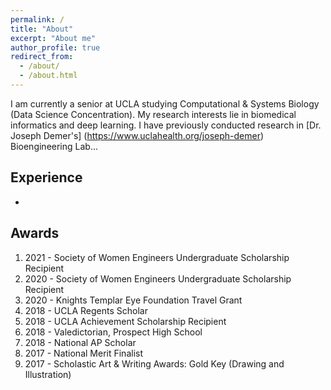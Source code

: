 ```yaml
---
permalink: /
title: "About"
excerpt: "About me"
author_profile: true
redirect_from: 
  - /about/
  - /about.html
---
```


I am currently a senior at UCLA studying Computational & Systems Biology (Data Science Concentration). My research interests lie in biomedical informatics and deep learning. I have previously conducted research in [Dr. Joseph Demer's] (https://www.uclahealth.org/joseph-demer) Bioengineering Lab...

## Experience
<!-- ====== -->
- 

## Awards
<!-- ====== -->
1. 2021 - Society of Women Engineers Undergraduate Scholarship Recipient
1. 2020 - Society of Women Engineers Undergraduate Scholarship Recipient
1. 2020 - Knights Templar Eye Foundation Travel Grant
1. 2018 - UCLA Regents Scholar
1. 2018 - UCLA Achievement Scholarship Recipient
1. 2018 - Valedictorian, Prospect High School
1. 2018 - National AP Scholar
1. 2017 - National Merit Finalist
1. 2017 - Scholastic Art & Writing Awards: Gold Key (Drawing and Illustration)

